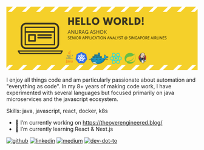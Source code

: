 ![](./banner.svg)

I enjoy all things code and am particularly passionate about automation and "everything as code". In my 8+ years of making code work, I have experimented with several languages but focused primarily on java microservices and the javascript ecosystem.

Skills: java, javascript, react, docker, k8s

- 🔭 I’m currently working on https://theoverengineered.blog/ 
- 🌱 I’m currently learning React & Next.js 


[<img src='https://cdn.jsdelivr.net/npm/simple-icons@3.0.1/icons/github.svg' alt='github' height='40'>](https://github.com/https://github.com/anuragashok)  [<img src='https://cdn.jsdelivr.net/npm/simple-icons@3.0.1/icons/linkedin.svg' alt='linkedin' height='40'>](https://www.linkedin.com/in/anurag-ashok/)  [<img src='https://cdn.jsdelivr.net/npm/simple-icons@3.0.1/icons/medium.svg' alt='medium' height='40'>](https://anuragashok.medium.com/)  [<img src='https://cdn.jsdelivr.net/npm/simple-icons@3.0.1/icons/dev-dot-to.svg' alt='dev-dot-to' height='40'>](https://dev.to/anuragashok)  

